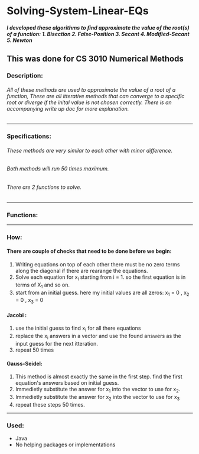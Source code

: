 # Solving-System-Linear-EQs
##### I developed these algorithms to find approximate the value of the root(s) of a function: 1. Bisection 2. False-Position 3. Secant 4. Modified-Secant 5. Newton

This was done for CS 3010 Numerical Methods
---
### Description:
###### All of these methods are used to approximate the value of a root of a function, These are all itterative methods that can converge to a specific root or diverge if the inital value is not chosen correctly. There is an accompanying write up doc for more explanation.
---
### Specifications:
###### These methods are very similar to each other with minor difference. 
###### Both methods will run 50 times maximum.
###### There are 2 functions to solve.
---
### Functions:

---
### How:
#### There are couple of checks that need to be done before we begin:
1. Writing equations on top of each other there must be no zero terms along the diagonal if there are rearange the equations.
2. Solve each equation for x<sub>i</sub> starting from i = 1. so the first equation is in terms of X<sub>1</sub> and so on.
3. start from an initial guess. here my initial values are all zeros: x<sub>1</sub> = 0 , x<sub>2</sub> = 0 , x<sub>3</sub> = 0  
#### Jacobi : 
1. use the initial guess to find x<sub>i</sub> for all there equations
2. replace the x<sub>i</sub> answers in a vector and use the found answers as the input guess for the next itteration.
3. repeat 50 times

#### Gauss-Seidel: 
1. This method is almost exactly the same in the first step. find the first equation's answers based on initial guess.
2. Immedietly substitute the answer for x<sub>1</sub> into the vector to use for x<sub>2</sub>.
3. Immedietly substitute the answer for x<sub>2</sub> into the vector to use for x<sub>3</sub>
4. repeat these steps 50 times.

---
### Used: 
* Java
* No helping packages or implementations

